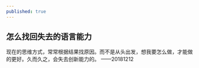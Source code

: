 ```yaml
---
published: true
---
```

## 怎么找回失去的语言能力


现在的思维方式，常常根据结果找原因。而不是从头出发，想我要怎么做，才能做的更好。久而久之，会失去创新能力的。
——20181212
